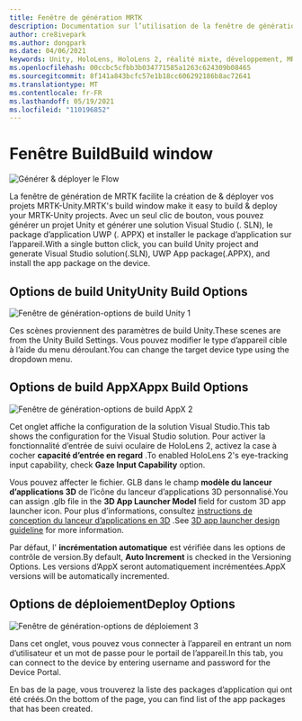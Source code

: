 ```yaml
---
title: Fenêtre de génération MRTK
description: Documentation sur l’utilisation de la fenêtre de génération dans MRTK pour Unity.
author: cre8ivepark
ms.author: dongpark
ms.date: 04/06/2021
keywords: Unity, HoloLens, HoloLens 2, réalité mixte, développement, MRTK, Build, fenêtre de génération, outils
ms.openlocfilehash: 00ccbc5cfbb3b034771585a1263c624309b08465
ms.sourcegitcommit: 8f141a843bcfc57e1b18cc606292186b8ac72641
ms.translationtype: MT
ms.contentlocale: fr-FR
ms.lasthandoff: 05/19/2021
ms.locfileid: "110196852"
---
```

# <a name="build-window"></a><span data-ttu-id="f9395-104">Fenêtre Build</span><span class="sxs-lookup"><span data-stu-id="f9395-104">Build window</span></span>
![Générer & déployer le Flow](images/MRTK_BuildWindow0.png)

<span data-ttu-id="f9395-106">La fenêtre de génération de MRTK facilite la création de & déployer vos projets MRTK-Unity.</span><span class="sxs-lookup"><span data-stu-id="f9395-106">MRTK's build window make it easy to build & deploy your MRTK-Unity projects.</span></span> <span data-ttu-id="f9395-107">Avec un seul clic de bouton, vous pouvez générer un projet Unity et générer une solution Visual Studio (. SLN), le package d’application UWP (. APPX) et installer le package d’application sur l’appareil.</span><span class="sxs-lookup"><span data-stu-id="f9395-107">With a single button click, you can build Unity project and generate Visual Studio solution(.SLN), UWP App package(.APPX), and install the app package on the device.</span></span> 


## <a name="unity-build-options"></a><span data-ttu-id="f9395-108">Options de build Unity</span><span class="sxs-lookup"><span data-stu-id="f9395-108">Unity Build Options</span></span>
![Fenêtre de génération-options de build Unity 1](images/MRTK_BuildWindow1.png)

<span data-ttu-id="f9395-110">Ces scènes proviennent des paramètres de build Unity.</span><span class="sxs-lookup"><span data-stu-id="f9395-110">These scenes are from the Unity Build Settings.</span></span> <span data-ttu-id="f9395-111">Vous pouvez modifier le type d’appareil cible à l’aide du menu déroulant.</span><span class="sxs-lookup"><span data-stu-id="f9395-111">You can change the target device type using the dropdown menu.</span></span>

## <a name="appx-build-options"></a><span data-ttu-id="f9395-112">Options de build AppX</span><span class="sxs-lookup"><span data-stu-id="f9395-112">Appx Build Options</span></span>
![Fenêtre de génération-options de build AppX 2](images/MRTK_BuildWindow2.png)

<span data-ttu-id="f9395-114">Cet onglet affiche la configuration de la solution Visual Studio.</span><span class="sxs-lookup"><span data-stu-id="f9395-114">This tab shows the configuration for the Visual Studio solution.</span></span> <span data-ttu-id="f9395-115">Pour activer la fonctionnalité d’entrée de suivi oculaire de HoloLens 2, activez la case à cocher **capacité d’entrée en regard** .</span><span class="sxs-lookup"><span data-stu-id="f9395-115">To enabled HoloLens 2's eye-tracking input capability, check **Gaze Input Capability** option.</span></span> 

<span data-ttu-id="f9395-116">Vous pouvez affecter le fichier. GLB dans le champ **modèle du lanceur d’applications 3D** de l’icône du lanceur d’applications 3D personnalisé.</span><span class="sxs-lookup"><span data-stu-id="f9395-116">You can assign .glb file in the **3D App Launcher Model** field for custom 3D app launcher icon.</span></span> <span data-ttu-id="f9395-117">Pour plus d’informations, consultez [instructions de conception du lanceur d’applications en 3D](/windows/mixed-reality/distribute/3d-app-launcher-design-guidance) .</span><span class="sxs-lookup"><span data-stu-id="f9395-117">See [3D app launcher design guideline](/windows/mixed-reality/distribute/3d-app-launcher-design-guidance) for more information.</span></span>

<span data-ttu-id="f9395-118">Par défaut, l' **incrémentation automatique** est vérifiée dans les options de contrôle de version.</span><span class="sxs-lookup"><span data-stu-id="f9395-118">By default, **Auto Increment** is checked in the Versioning Options.</span></span> <span data-ttu-id="f9395-119">Les versions d’AppX seront automatiquement incrémentées.</span><span class="sxs-lookup"><span data-stu-id="f9395-119">AppX versions will be automatically incremented.</span></span>


## <a name="deploy-options"></a><span data-ttu-id="f9395-120">Options de déploiement</span><span class="sxs-lookup"><span data-stu-id="f9395-120">Deploy Options</span></span>
![Fenêtre de génération-options de déploiement 3](images/MRTK_BuildWindow3.png)

<span data-ttu-id="f9395-122">Dans cet onglet, vous pouvez vous connecter à l’appareil en entrant un nom d’utilisateur et un mot de passe pour le portail de l’appareil.</span><span class="sxs-lookup"><span data-stu-id="f9395-122">In this tab, you can connect to the device by entering username and password for the Device Portal.</span></span> 

<span data-ttu-id="f9395-123">En bas de la page, vous trouverez la liste des packages d’application qui ont été créés.</span><span class="sxs-lookup"><span data-stu-id="f9395-123">On the bottom of the page, you can find list of the app packages that has been created.</span></span> 

